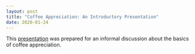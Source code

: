 ```yaml
---
layout: post
title: "Coffee Appreciation: An Introductory Presentation"
date: 2020-01-24
---
```

This [presentation](https://www.slideshare.net/PhilipAnderson4/coffee-appreciation-an-introductory-presentation) was prepared for an informal discussion about the basics of coffee appreciation.

